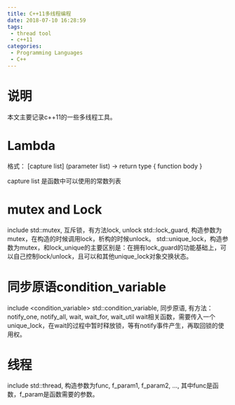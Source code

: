 ```yaml
---
title: C++11多线程编程
date: 2018-07-10 16:28:59
tags:
 - thread tool
 - c++11
categories:
 - Programming Languages
 - C++
---
```

# 说明

本文主要记录c++11的一些多线程工具。

<!-- more -->
# Lambda
格式： [capture list] (parameter list) -> return type { function body }

capture list 是函数中可以使用的常数列表

# mutex and Lock
include <mutex>
std::mutex, 互斥锁，有方法lock, unlock
std::lock_guard, 构造参数为mutex，在构造的时候调用lock，析构的时候unlock。
std::unique_lock，构造参数为mutex，和lock_unique的主要区别是：在拥有lock_guard的功能基础上，可以自己控制lock/unlock，且可以和其他unique_lock对象交换状态。

# 同步原语condition_variable
include <condition_variable>
std::condition_variable, 同步原语, 有方法：notify_one, notify_all, wait, wait_for, wait_util
wait相关函数，需要传入一个unique_lock，在wait的过程中暂时释放锁，等有notify事件产生，再取回锁的使用权。

# 线程
include <thread>
std::thread, 构造参数为func, f_param1, f_param2, ..., 其中func是函数，f_param是函数需要的参数。
